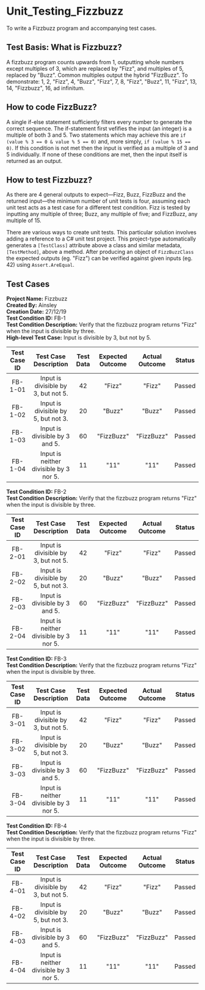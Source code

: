 # Unit_Testing_Fizzbuzz
To write a Fizzbuzz program and accompanying test cases.

## Test Basis: What is Fizzbuzz?
A fizzbuzz program counts upwards from 1, outputting whole numbers except multiples of 3, which are replaced by "Fizz", and multiples of 5, replaced by "Buzz". Common multiples output the hybrid "FizzBuzz". To demonstrate: 1, 2, "Fizz", 4, "Buzz", "Fizz", 7, 8, "Fizz", "Buzz", 11, "Fizz", 13, 14, "Fizzbuzz", 16, ad infinitum.

## How to code FizzBuzz?
A single if-else statement sufficiently filters every number to generate the correct sequence. The if-statement first vefifies the input (an integer) is a multiple of both 3 and 5. Two statements which may achieve this are `if (value % 3 == 0 & value % 5 == 0)` and, more simply, `if (value % 15 == 0)`. If this condition is not met then the input is verified as a multiple of 3 and 5 individually. If none of these conditions are met, then the input itself is returned as an output.

## How to test Fizzbuzz?
As there are 4 general outputs to expect—Fizz, Buzz, FizzBuzz and the returned input—the minimum number of unit tests is four, assuming each unit test acts as a test case for a different test condition. Fizz is tested by inputting any multiple of three; Buzz, any multiple of five; and FizzBuzz, any multiple of 15.

There are various ways to create unit tests. This particular solution involves adding a reference to a C# unit test project. This project-type automatically generates a `[TestClass]` attribute above a class and similar metadata, `[TestMethod]`, above a method. After producing an object of `FizzBuzzClass` the expected outputs (eg. "Fizz") can be verified against given inputs (eg. 42) using `Assert.AreEqual`.

## Test Cases
**Project Name:** Fizzbuzz  
**Created By:** Ainsley  
**Creation Date:** 27/12/19  
**Test Condition ID:** FB-1  
**Test Condition Description:** Verify that the fizzbuzz program returns "Fizz" when the input is divisible by three.  
**High-level Test Case:** Input is divisible by 3, but not by 5.

|Test Case ID|Test Case Description|Test Data|Expected Outcome|Actual Outcome|Status|
|:----------:|:-------------------:|:-------:|:--------------:|:------------:|:----:|
|FB-1-01     |Input is divisible by 3, but not 5.|42       |"Fizz"          |"Fizz"        |Passed|
|FB-1-02     |Input is divisible by 5, but not 3.|20       |"Buzz"          |"Buzz"        |Passed|
|FB-1-03     |Input is divisible by 3 and 5.|60       |"FizzBuzz"      |"FizzBuzz"    |Passed|
|FB-1-04     |Input is neither divisible by 3 nor 5.|11       |"11"            |"11"          |Passed|

**Test Condition ID:** FB-2  
**Test Condition Description:** Verify that the fizzbuzz program returns "Fizz" when the input is divisible by three.

|Test Case ID|Test Case Description|Test Data|Expected Outcome|Actual Outcome|Status|
|:----------:|:-------------------:|:-------:|:--------------:|:------------:|:----:|
|FB-2-01     |Input is divisible by 3, but not 5.|42       |"Fizz"          |"Fizz"        |Passed|
|FB-2-02     |Input is divisible by 5, but not 3.|20       |"Buzz"          |"Buzz"        |Passed|
|FB-2-03     |Input is divisible by 3 and 5.|60       |"FizzBuzz"      |"FizzBuzz"    |Passed|
|FB-2-04     |Input is neither divisible by 3 nor 5.|11       |"11"            |"11"          |Passed|

**Test Condition ID:** FB-3  
**Test Condition Description:** Verify that the fizzbuzz program returns "Fizz" when the input is divisible by three.

|Test Case ID|Test Case Description|Test Data|Expected Outcome|Actual Outcome|Status|
|:----------:|:-------------------:|:-------:|:--------------:|:------------:|:----:|
|FB-3-01     |Input is divisible by 3, but not 5.|42       |"Fizz"          |"Fizz"        |Passed|
|FB-3-02     |Input is divisible by 5, but not 3.|20       |"Buzz"          |"Buzz"        |Passed|
|FB-3-03     |Input is divisible by 3 and 5.|60       |"FizzBuzz"      |"FizzBuzz"    |Passed|
|FB-3-04     |Input is neither divisible by 3 nor 5.|11       |"11"            |"11"          |Passed|

**Test Condition ID:** FB-4  
**Test Condition Description:** Verify that the fizzbuzz program returns "Fizz" when the input is divisible by three.

|Test Case ID|Test Case Description|Test Data|Expected Outcome|Actual Outcome|Status|
|:----------:|:-------------------:|:-------:|:--------------:|:------------:|:----:|
|FB-4-01     |Input is divisible by 3, but not 5.|42       |"Fizz"          |"Fizz"        |Passed|
|FB-4-02     |Input is divisible by 5, but not 3.|20       |"Buzz"          |"Buzz"        |Passed|
|FB-4-03     |Input is divisible by 3 and 5.|60       |"FizzBuzz"      |"FizzBuzz"    |Passed|
|FB-4-04     |Input is neither divisible by 3 nor 5.|11       |"11"            |"11"          |Passed|
